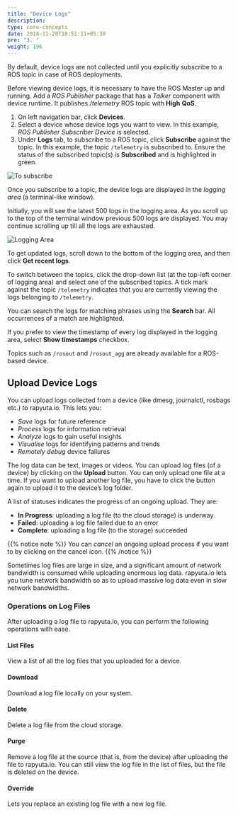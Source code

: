 ```yaml
---
title: "Device Logs"
description:
type: core-concepts
date: 2018-11-20T18:51:11+05:30
pre: "3. "
weight: 196
---
```

By default, device logs are not collected until you explicitly subscribe to a
ROS topic in case of ROS deployments.

Before viewing device logs, it is necessary to have the ROS Master up and running.
Add a _ROS Publisher_ package that has a _Talker_ component with device runtime.
It publishes */telemetry* ROS topic with **High** **QoS**.

1. On left navigation bar, click **Devices**.
2. Select a device whose device logs you want to view. In this example,
   _ROS Publisher Subscriber Device_ is selected.
3. Under **Logs** tab, to subscribe to a ROS topic, click **Subscribe** against
   the topic. In this example, the topic `/telemetry` is subscribed to.
   Ensure the status of the subscribed topic(s) is **Subscribed** and is highlighted
   in green.

![To subscribe](/images/core-concepts/logging/device-logs/yet-to-subscribe.png?classes=border,shadow&width=60pc)

Once you subscribe to a topic, the device logs are displayed in the
_logging area_ (a terminal-like window).

Initially, you will see the latest 500 logs in the logging area. As you scroll
up to the top of the terminal window previous 500 logs are displayed. You may
continue scrolling up till all the logs are exhausted.

![Logging Area](/images/core-concepts/logging/device-logs/logging-terminal-window.png?classes=border,shadow&width=60pc)

To get updated logs, scroll down to the bottom of the logging area, and then
click **Get recent logs**.

To switch between the topics, click the drop-down list (at the top-left corner
of logging area) and select one of the subscribed topics. A tick mark against
the topic `/telemetry` indicates that you are currently viewing the logs
belonging to `/telemetry`.

You can search the logs for matching phrases using the **Search** bar. All
occurrences of a match are highlighted.

If you prefer to view the timestamp of every log displayed in the logging area,
select **Show timestamps** checkbox.

Topics such as `/rosout` and `/rosout_agg` are already available for a
ROS-based device.

## Upload Device Logs
You can upload logs collected from a device (like dmesg,
journalctl, rosbags etc.) to rapyuta.io. This lets you:

* *Save* logs for future reference
* *Process* logs for information retrieval
* *Analyze* logs to gain useful insights
* *Visualise* logs for identifying patterns and trends
* *Remotely debug* device failures

The log data can be text, images or videos. You can upload
log files (of a device) by clicking on the **Upload** button.
You can only upload one file at a time. If you want to upload
another log file, you have to click the button again to upload
it to the device’s log folder.

A list of statuses indicates the progress of an ongoing upload.
They are:

* **In Progress**: uploading a log file (to the cloud storage) is underway
* **Failed**: uploading a log file failed due to an error
* **Complete**: uploading a log file (to the storage) succeeded

{{% notice note %}}
You can *cancel* an ongoing upload process if you want to
by clicking on the cancel icon.
{{% /notice %}}

Sometimes log files are large in size, and a significant
amount of network bandwidth is consumed while uploading
enormous log data. rapyuta.io lets you tune network
bandwidth so as to upload massive log data even in
slow network bandwidths.

### Operations on Log Files
After uploading a log file to rapyuta.io, you can perform
the following operations with ease.

#### List Files
View a list of all the log files that you uploaded for a device.

#### Download
Download a log file locally on your system.

#### Delete
Delete a log file from the cloud storage.

#### Purge
Remove a log file at the source (that is, from the device) after
uploading the file to rapyuta.io. You can still view the log file
in the list of files, but the file is deleted on the device.

#### Override
Lets you replace an existing log file with a new log file.